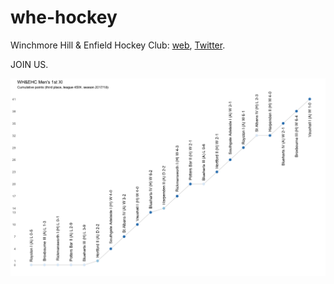 # whe-hockey

Winchmore Hill & Enfield Hockey Club: [web](http://www.whehockey.com/), [Twitter](https://twitter.com/WHandEHockey).

JOIN US.

![Results 2017/18](https://github.com/matt-dray/whe-hockey/blob/master/whehc_results_201718.png)
